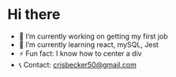 <h1>Hi there</h1>

- 🔭 I’m currently working on getting my first job
- 🌱 I’m currently learning react, mySQL, Jest
- ⚡ Fun fact: I know how to center a div
- 📞 Contact: crisbecker50@gmail.com
